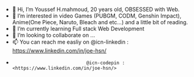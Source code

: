- 👋 Hi, I’m Youssef H.mahmoud, 20 years old, OBSESSED with Web.
- 👀 I’m interested in video Games (PUBGM, CODM, Genshin Impact), Anime(One Piece, Naruto, Bleach and etc...) and a little bit of reading.
- 🌱 I’m currently learning Full stack Web Development
- 💞️ I’m looking to collaborate on ...
- 📫 You can reach me easliy on @icn-linkedin : <https://www.linkedin.com/in/joe-hsn/>
-                                @icn-codepin : <https://www.linkedin.com/in/joe-hsn/>

<!---
Joe-Hsn/Joe-Hsn is a ✨ special ✨ repository because its `README.md` (this file) appears on your GitHub profile.
You can click the Preview link to take a look at your changes.
--->
